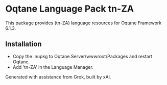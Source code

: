# Oqtane Language Pack tn-ZA

This package provides (tn-ZA) language resources for Oqtane Framework 6.1.3.

## Installation
- Copy the .nupkg to Oqtane.Server/wwwroot/Packages and restart Oqtane.
- Add 'tn-ZA' in the Language Manager.

Generated with assistance from Grok, built by xAI.